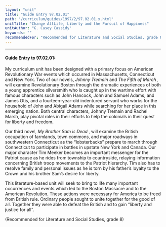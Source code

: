 ```yaml
---
layout: "unit"
title: "Guide Entry 97.02.01"
path: "/curriculum/guides/1997/2/97.02.01.x.html"
unitTitle: "Change AllLife, Liberty and the Pursuit of Happiness"
unitAuthor: "G. Casey Cassidy"
keywords: ""
recommendedFor: "Recommended for Literature and Social Studies, grade 8"
---
```

<body>
<hr/>
 <h4>
  Guide Entry to 97.02.01:
 </h4>
 My curriculum unit has been designed with a primary focus on American Revolutionary War events which occurred in Massachusetts, Connecticut and New York. Two of our novels,
 <i>
  Johnny Tremain
 </i>
 and
 <i>
  The Fifth of March
 </i>
 , will examine Revolutionary Boston through the dramatic experiences of both a young apprentice silversmith who is caught up in the wartime effort with famous characters such as John Hancock, John and Samuel Adams, and James Otis, and a fourteen-year-old indentured servant who works for the household of John and Abigail Adams while searching for her place in this emerging nation. Both central characters, Johnny Tremain and Rachel Marsh, play pivotal roles in their efforts to help the colonials in their quest for liberty and freedom.
 <p>
  Our third novel,
  <i>
   My Brother Sam is Dead
  </i>
  , will examine the British occupation of farmlands, town commons, and major roadways in southwestern Connecticut as the “lobsterbacks” prepare to march through Connecticut to participate in battles in upstate New York and Canada. Our major character Tim Meeker becomes an important messenger for the Patriot cause as he rides from township to countryside, relaying information concerning British troop movements to the Patriot hierarchy. Tim also has to resolve family and personal issues as he is torn by his father’s loyalty to the Crown and his brother Sam’s desire for liberty.
 </p>
 <p>
  This literature-based unit will seek to bring to life many important occurrences and events which led to the Boston Massacre and to the American Revolution. These actions were necessary for America to be freed from British rule. Ordinary people sought to unite together for the good of all. Together they were able to defeat the British and to gain “liberty and justice for all”.
 </p>
 <p>
  (Recommended for Literature and Social Studies, grade 8)
 </p>

</body>